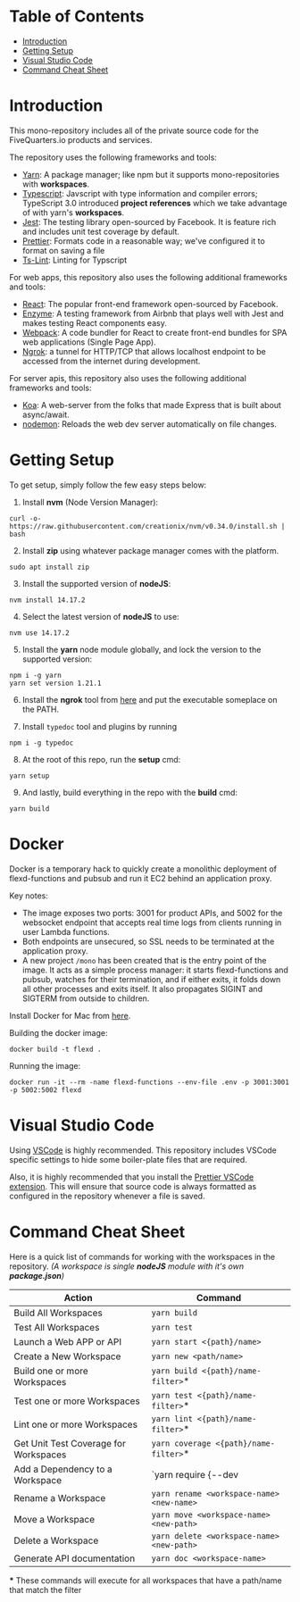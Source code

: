 # Table of Contents

- [Introduction](#Introduction)
- [Getting Setup](#Getting%20Setup)
- [Visual Studio Code](#Visual%20Studio%20Code)
- [Command Cheat Sheet](#Command%20Cheat%20Sheet)

# Introduction

This mono-repository includes all of the private source code for the FiveQuarters.io products and services.

The repository uses the following frameworks and tools:

- [Yarn](https://yarnpkg.com/en/): A package manager; like npm but it supports mono-repositories with **workspaces**.
- [Typescript](https://www.typescriptlang.org/): Javscript with type information and compiler errors; TypeScript 3.0 introduced **project references** which we take advantage of with yarn's **workspaces**.
- [Jest](https://jestjs.io/en/): The testing library open-sourced by Facebook. It is feature rich and includes unit test coverage by default.
- [Prettier](https://prettier.io/): Formats code in a reasonable way; we've configured it to format on saving a file
- [Ts-Lint](https://palantir.github.io/tslint/): Linting for Typscript

For web apps, this repository also uses the following additional frameworks and tools:

- [React](https://reactjs.org/): The popular front-end framework open-sourced by Facebook.
- [Enzyme](https://airbnb.io/enzyme/): A testing framework from Airbnb that plays well with Jest and makes testing React components easy.
- [Webpack](https://webpack.js.org/): A code bundler for React to create front-end bundles for SPA web applications (Single Page App).
- [Ngrok](https://ngrok.com/): a tunnel for HTTP/TCP that allows localhost endpoint to be accessed from the internet during development.

For server apis, this repository also uses the following additional frameworks and tools:

- [Koa](https://koajs.com/): A web-server from the folks that made Express that is built about async/await.
- [nodemon](https://nodemon.io/): Reloads the web dev server automatically on file changes.

# Getting Setup

To get setup, simply follow the few easy steps below:

1. Install **nvm** (Node Version Manager):

```
curl -o- https://raw.githubusercontent.com/creationix/nvm/v0.34.0/install.sh | bash
```

2. Install **zip** using whatever package manager comes with the platform.

```
sudo apt install zip
```

3. Install the supported version of **nodeJS**:

```
nvm install 14.17.2
```

4. Select the latest version of **nodeJS** to use:

```
nvm use 14.17.2
```

5. Install the **yarn** node module globally, and lock the version to the supported version:

```
npm i -g yarn
yarn set version 1.21.1
```

6. Install the **ngrok** tool from [here](https://ngrok.com/download) and put the executable someplace on the PATH.

7. Install `typedoc` tool and plugins by running

```
npm i -g typedoc
```

8. At the root of this repo, run the **setup** cmd:

```
yarn setup
```

9. And lastly, build everything in the repo with the **build** cmd:

```
yarn build
```

# Docker

Docker is a temporary hack to quickly create a monolithic deployment of flexd-functions and pubsub and run it EC2 behind an application proxy.

Key notes:

- The image exposes two ports: 3001 for product APIs, and 5002 for the websocket endpoint that accepts real time logs from clients running in user Lambda functions.
- Both endpoints are unsecured, so SSL needs to be terminated at the application proxy.
- A new project `/mono` has been created that is the entry point of the image. It acts as a simple process manager: it starts flexd-functions and pubsub, watches for their termination, and if either exits, it folds down all other processes and exits itself. It also propagates SIGINT and SIGTERM from outside to children.

Install Docker for Mac from [here](https://docs.docker.com/v17.12/docker-for-mac/install/).

Building the docker image:

```
docker build -t flexd .
```

Running the image:

```
docker run -it --rm -name flexd-functions --env-file .env -p 3001:3001 -p 5002:5002 flexd
```

# Visual Studio Code

Using [VSCode](https://code.visualstudio.com/) is highly recommended. This repository includes VSCode specific settings to hide some boiler-plate files that are required.

Also, it is highly recommended that you install the [Prettier VSCode extension](https://marketplace.visualstudio.com/items?itemName=esbenp.prettier-vscode). This will ensure that source code is always formatted as configured in the repository whenever a file is saved.

# Command Cheat Sheet

Here is a quick list of commands for working with the workspaces in the repository. _(A workspace is single **nodeJS** module with it's own **package.json**)_

| Action                                | Command                                                      |
| ------------------------------------- | ------------------------------------------------------------ |
| Build All Workspaces                  | `yarn build`                                                 |
| Test All Workspaces                   | `yarn test`                                                  |
| Launch a Web APP or API               | `yarn start <{path}/name>`                                   |
| Create a New Workspace                | `yarn new <path/name>`                                       |
| Build one or more Workspaces          | `yarn build <{path}/name-filter>`\*                          |
| Test one or more Workspaces           | `yarn test <{path}/name-filter>`\*                           |
| Lint one or more Workspaces           | `yarn lint <{path}/name-filter>`\*                           |
| Get Unit Test Coverage for Workspaces | `yarn coverage <{path}/name-filter>`\*                       |
| Add a Dependency to a Workspace       | `yarn require <workspace-name> <dependency-name> {--dev|-D}` |
| Rename a Workspace                    | `yarn rename <workspace-name> <new-name>`                    |
| Move a Workspace                      | `yarn move <workspace-name> <new-path>`                      |
| Delete a Workspace                    | `yarn delete <workspace-name> <new-path>`                    |
| Generate API documentation            | `yarn doc <workspace-name>`                                  |

**\*** These commands will execute for all workspaces that have a path/name that match the filter
